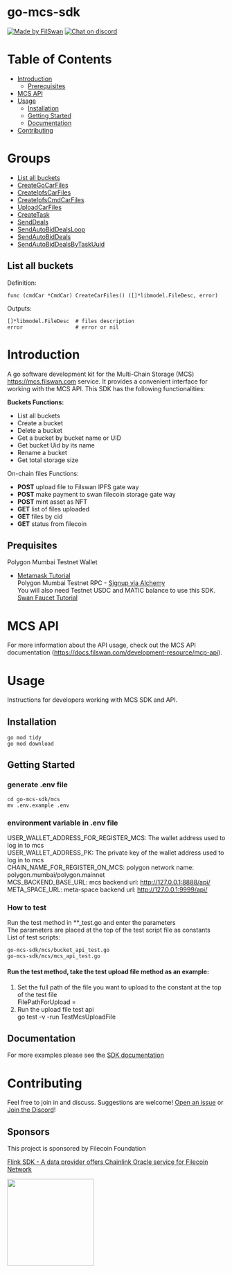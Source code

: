 # go-mcs-sdk

[![Made by FilSwan](https://img.shields.io/badge/made%20by-FilSwan-green.svg)](https://www.filswan.com/)
[![Chat on discord](https://img.shields.io/badge/join%20-discord-brightgreen.svg)](https://discord.com/invite/KKGhy8ZqzK)

# Table of Contents <!-- omit in toc -->

- [Introduction](#introduction)
    - [Prerequisites](#prerequisites)
- [MCS API](#mcs-api)
- [Usage](#usage)
    - [Installation](#installation)
    - [Getting Started](#getting-started)
    - [Documentation](#documentation)
- [Contributing](#contributing)

# Groups

* [List all buckets](#List-all-buckets)
* [CreateGoCarFiles](#CreateGoCarFiles)
* [CreateIpfsCarFiles](#CreateIpfsCarFiles)
* [CreateIpfsCmdCarFiles](#CreateIpfsCmdCarFiles)
* [UploadCarFiles](#UploadCarFiles)
* [CreateTask](#CreateTask)
* [SendDeals](#SendDeals)
* [SendAutoBidDealsLoop](#SendAutoBidDealsLoop)
* [SendAutoBidDeals](#SendAutoBidDeals)
* [SendAutoBidDealsByTaskUuid](#SendAutoBidDealsByTaskUuid)

## List all buckets

Definition:

```shell
func (cmdCar *CmdCar) CreateCarFiles() ([]*libmodel.FileDesc, error)
```

Outputs:

```shell
[]*libmodel.FileDesc  # files description
error                 # error or nil
```

# Introduction

A go software development kit for the Multi-Chain Storage (MCS) https://mcs.filswan.com service. It provides a
convenient interface for working with the MCS API. This SDK has the following functionalities:

**Buckets Functions:**
- List all buckets
- Create a bucket
- Delete a bucket
- Get a bucket by bucket name or UID
- Get bucket Uid by its name
- Rename a bucket
- Get total storage size

On-chain files Functions:
- **POST** upload file to Filswan IPFS gate way
- **POST** make payment to swan filecoin storage gate way
- **POST** mint asset as NFT
- **GET** list of files uploaded
- **GET** files by cid
- **GET** status from filecoin

## Prequisites

Polygon Mumbai Testnet Wallet

- [Metamask Tutorial](https://docs.filswan.com/getting-started/beginner-walkthrough/public-testnet/setup-metamask) \
  Polygon Mumbai Testnet RPC - [Signup via Alchemy](https://www.alchemy.com/) \
  You will also need Testnet USDC and MATIC balance to use this
  SDK. [Swan Faucet Tutorial](https://docs.filswan.com/development-resource/swan-token-contract/acquire-testnet-usdc-and-matic-tokens)

# MCS API

For more information about the API usage, check out the MCS API
documentation (https://docs.filswan.com/development-resource/mcp-api).

# Usage

Instructions for developers working with MCS SDK and API.

## Installation

```
go mod tidy
go mod download
```

## Getting Started

### generate .env file

```
cd go-mcs-sdk/mcs
mv .env.example .env
```

### environment variable in .env file
USER_WALLET_ADDRESS_FOR_REGISTER_MCS: The wallet address used to log in to mcs <br>
USER_WALLET_ADDRESS_PK: The private key of the wallet address used to log in to mcs <br> 
CHAIN_NAME_FOR_REGISTER_ON_MCS: polygon network name: polygon.mumbai/polygon.mainnet <br>
MCS_BACKEND_BASE_URL: mcs backend url: http://127.0.0.1:8888/api/ <br>
META_SPACE_URL: meta-space backend url: http://127.0.0.1:9999/api/ <br>
### How to test 
Run the test method in **_test.go and enter the parameters <br>
The parameters are placed at the top of the test script file as constants <br>
List of test scripts:
```
go-mcs-sdk/mcs/bucket_api_test.go
go-mcs-sdk/mcs/mcs_api_test.go
```
#### Run the test method, take the test upload file method as an example:
1. Set the full path of the file you want to upload to the constant at the top of the test file <br>
   FilePathForUpload = <your file full path>
2. Run the upload file test api   <br>
   go test -v -run TestMcsUploadFile

## Documentation

For more examples please see the [SDK documentation](https://docs.filswan.com/multi-chain-storage/developer-quickstart/sdk)

# Contributing

Feel free to join in and discuss. Suggestions are welcome! [Open an issue](https://github.com/filswan/python-mcs-sdk/issues) or [Join the Discord](https://discord.com/invite/KKGhy8ZqzK)!

## Sponsors

This project is sponsored by Filecoin Foundation

[Flink SDK - A data provider offers Chainlink Oracle service for Filecoin Network ](https://github.com/filecoin-project/devgrants/issues/463)

<img src="https://github.com/filswan/flink/blob/main/filecoin.png" width="200">